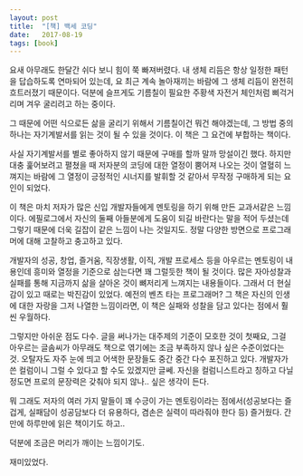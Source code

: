```yaml
---
layout: post
title:  "[책] 백세 코딩"
date:   2017-08-19
tags: [book]
---
```

  요새 아무래도 한달간 쉬다 보니 힘이 쭉 빠져버렸다. 내 생체 리듬은 항상 일정한 패턴을 답습하도록 연마되어 있는데, 요 최근 계속 놀아재끼는 바람에 그 생체 리듬이 완전히 흐트러졌기 때문이다. 덕분에 슬프게도 기름칠이 필요한 주황색 자전거 체인처럼 삐걱거리며 겨우 굴리려고 하는 중이다.

  그 때문에 어떤 식으로든 삶을 굴리기 위해서 기름칠이건 뭐건 해야겠는데, 그 방법 중의 하나는 자기계발서를 읽는 것이 될 수 있을 것이다. 이 책은 그 요건에 부합하는 책이다.

  사실 자기계발서를 별로 좋아하지 않기 때문에 구매를 할까 말까 망설이긴 했다. 하지만 대충 훑어보려고 펼쳤을 때 저자분의 코딩에 대한 열정이 뿜어져 나오는 것이 열혈히 느껴지는 바람에 그 열정이 긍정적인 시너지를 발휘할 것 같아서 무작정 구매하게 되는 요인이 되었다.

  이 책은 마치 저자가 많은 신입 개발자들에게 멘토링을 하기 위해 만든 교과서같은 느낌이다. 에필로그에서 자신의 둘째 아들분에게 도움이 되길 바란다는 말을 적어 두셨는데 그렇기 때문에 더욱 길잡이 같은 느낌이 나는 것일지도. 정말 다양한 방면으로 프로그래머에 대해 고찰하고 충고하고 있다.

  개발자의 성공, 창업, 즐거움, 직장생활, 이직, 개발 프로세스 등을 아우르는 멘토링이 내용인데 흥미와 열정을 기준으로 삼는다면 꽤 그럴듯한 책이 될 것이다. 많은 자아성찰과 실패를 통해 지금까지 삶을 살아온 것이 뼈저리게 느껴지는 내용들이다. 그래서 더 현실감이 있고 때로는 박진감이 있었다. 예전의 벤츠 타는 프로그래머? 그 책은 자신의 인생에 대한 자랑을 그저 나열한 느낌이라면, 이 책은 실패와 성찰을 담고 있다는 점에서 훨씬 우월하다.

  그렇지만 아쉬운 점도 다수. 글을 써나가는 대주제의 기준이 모호한 것이 첫째요, 그걸 아우르는 글솜씨가 아무래도 책으로 엮기에는 조금 부족하지 않나 싶은 수준이었다는 것. 오탈자도 자주 눈에 띄고 어색한 문장들도 중간 중간 다수 포진하고 있다. 개발자가 쓴 컬럼이니 그럴 수 있다고 할 수도 있겠지만 글쎄. 자신을 컬럼니스트라고 칭하고 다닐 정도면 프로의 문장력은 갖춰야 되지 않나.. 싶은 생각이 든다.

  뭐 그래도 저자의 여러 가지 말들이 꽤 수긍이 가는 멘토링이라는 점에서(성공보다는 즐겁게, 실패담이 성공담보다 더 유용하다, 겸손은 실력이 따라줘야 한다 등) 즐거웠다. 간만에 하루만에 읽은 책이기도 하고..

  덕분에 조금은 머리가 깨이는 느낌이기도.

  재미있었다.